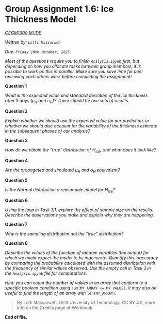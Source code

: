 # Group Assignment 1.6: Ice Thickness Model

*[CEGM1000 MUDE](http://mude.citg.tudelft.nl/)* 

*Written by: `Lotfi Massarweh`*

*Due: `Friday 10th October, 2025`.*


*Most of the questions require you to finish `Analysis.ipynb` first, but depending on how you allocate tasks between group members, it is possible to work on this in parallel. Make sure you save time for peer reviewing each others work before completing the assignment!*


**Question 1**

*What is the expected value and standard deviation of the ice thickness after 3 days ($\mu_H$ and $\sigma_H$)? There should be two sets of results.*


**Question 2**

*Explain whether we should use the expected value for our prediction, or whether we should also account for the variability of the thickness estimate in the subsequent phases of our analysis?*


**Question 3**

*How do we obtain the "true" distribution of $H_{ice}$, and what does it look like?*


**Question 4**

*Are the propagated and simulated $\mu_H$ and $\sigma_H$ equivalent?*


**Question 5**

*Is the Normal distribution a reasonable model for $H_{ice}$?*


**Question 6**

*Using the loop in Task 3.1, explore the effect of sample size on the results. Describe the observations you make and explain why they are happening.*


**Question 7**

*Why is the sampling distribution not the "true" distribution?*


**Question 8**

*Describe the values of the function of random variables (the output) for which we might expect the model to be inaccurate. Quantify this inaccuracy by comparing the probability calculated with the assumed distribution with the frequency of similar values observed. Use the empty cell in Task 3 in the `Analysis.ipynb` file for computations.*

*Hint: you can count the number of values in an array that conform to a specific boolean condition using* `sum(MY_ARRAY <= MY_VALUE)`. *It may also be useful to find the length of an array with* `len(MY_ARRAY)`.


> By Lotfi Massarweh, Delft University of Technology. CC BY 4.0, more info on the Credits page of Workbook. 
> 
**End of file.**